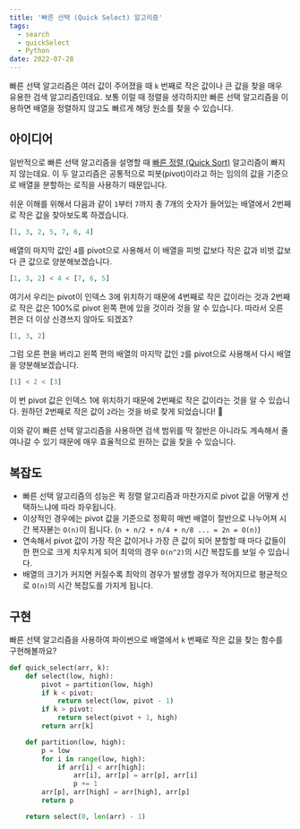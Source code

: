 ```yaml
---
title: '빠른 선택 (Quick Select) 알고리즘'
tags:
  - search
  - quickSelect
  - Python
date: 2022-07-28
---
```


빠른 선택 알고리즘은 여러 값이 주어졌을 때 `k` 번째로 작은 값이나 큰 값을 찾을 매우 유용한 검색 알고리즘인데요.
보통 이럴 때 정렬을 생각하지만 빠른 선택 알고리즘을 이용하면 배열을 정렬하지 않고도 빠르게 해당 원소를 찾을 수 있습니다.

## 아이디어

일반적으로 빠른 선택 알고리즘을 설명할 때 [빠른 정렬 (Quick Sort)](/algorithms/quick-sort) 알고리즘이 빠지지 않는데요.
이 두 알고리즘은 공통적으로 피봇(pivot)이라고 하는 임의의 값을 기준으로 배열을 분할하는 로직을 사용하기 때문입니다.

쉬운 이해를 위해서 다음과 같이 `1`부터 `7`까지 총 7개의 숫자가 들어있는 배열에서 2번째로 작은 값을 찾아보도록 하겠습니다.

```py
[1, 3, 2, 5, 7, 6, 4]
```

배열의 마지막 값인 `4`를 pivot으로 사용해서 이 배열을 피벗 값보다 작은 값과 비벗 값보다 큰 값으로 양분해보겠습니다.

```py
[1, 3, 2] < 4 < [7, 6, 5]
```

여기서 우리는 pivot이 인덱스 3에 위치하기 때문에 4번째로 작은 값이라는 것과 2번째로 작은 값은 100%로 pivot 왼쪽 편에 있을 것이라 것을 알 수 있습니다.
따라서 오른 편은 더 이상 신경쓰지 않아도 되겠죠?

```py
[1, 3, 2]
```

그럼 오른 편을 버리고 왼쪽 편의 배열의 마지막 값인 `2`를 pivot으로 사용해서 다시 배열을 양분해보겠습니다.

```py
[1] < 2 < [3]
```

이 번 pivot 값은 인덱스 1에 위치하기 때문에 2번째로 작은 값이라는 것을 알 수 있습니다.
원하던 2번째로 작은 값이 `2`라는 것을 바로 찾게 되었습니다! 🎉

이와 같이 빠른 선택 알고리즘을 사용하면 검색 범위를 딱 절반은 아니라도 계속해서 줄여나갈 수 있기 때문에 매우 효율적으로 원하는 값을 찾을 수 있습니다.

## 복잡도

- 빠른 선택 알고리즘의 성능은 퀵 정렬 알고리즘과 마찬가지로 pivot 값을 어떻게 선택하느냐에 따라 좌우됩니다.
- 이상적인 경우에는 pivot 값을 기준으로 정확히 매번 배열이 절반으로 나누어져 시간 복자볻는 `O(n)`이 됩니다. (`n + n/2 + n/4 + n/8 ... = 2n = O(n)`)
- 연속해서 pivot 값이 가장 작은 값이거나 가장 큰 값이 되어 분할할 때 마다 값들이 한 편으로 크게 치우치게 되어 최악의 경우 `O(n^2)`의 시간 복잡도를 보일 수 있습니다.
- 배열의 크기가 커지면 커질수록 최악의 경우가 발생할 경우가 적어지므로 평균적으로 `O(n)`의 시간 복잡도를 가지게 됩니다.

## 구현

빠른 선택 알고리즘을 사용하여 파이썬으로 배열에서 `k` 번째로 작은 값을 찾는 함수를 구현해볼까요?

```py
def quick_select(arr, k):
    def select(low, high):
        pivot = partition(low, high)
        if k < pivot:
            return select(low, pivot - 1)
        if k > pivot:
            return select(pivot + 1, high)
        return arr[k]

    def partition(low, high):
        p = low
        for i in range(low, high):
            if arr[i] < arr[high]:
                arr[i], arr[p] = arr[p], arr[i]
                p += 1
        arr[p], arr[high] = arr[high], arr[p]
        return p

    return select(0, len(arr) - 1)
```
